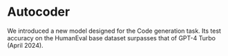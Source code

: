 # Autocoder
We introduced a new model designed for the Code generation task. Its test accuracy on the HumanEval base dataset surpasses that of GPT-4 Turbo (April 2024). 
